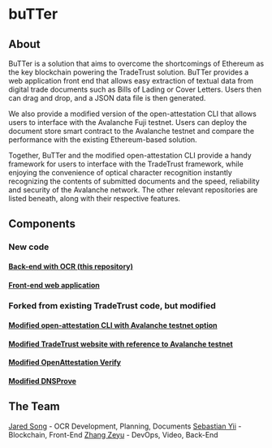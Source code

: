 # buTTer

## About

BuTTer is a solution that aims to overcome the shortcomings of Ethereum as the key blockchain powering the TradeTrust solution. BuTTer provides a web application front end that allows easy extraction of textual data from digital trade documents such as Bills of Lading or Cover Letters. Users then can drag and drop, and a JSON data file is then generated.

We also provide a modified version of the open-attestation CLI that allows users to interface with the Avalanche Fuji testnet. Users can deploy the document store smart contract to the Avalanche testnet and compare the performance with the existing Ethereum-based solution.

Together, BuTTer and the modified open-attestation CLI provide a handy framework for users to interface with the TradeTrust framework, while enjoying the convenience of optical character recognition instantly recognizing the contents of submitted documents and the speed, reliability and security of the Avalanche network. The other relevant repositories are listed beneath, along with their respective features.

## Components

### New code

#### [Back-end with OCR (this repository)](https://github.com/marketsurf/butter-backend)

#### [Front-end web application](https://github.com/marketsurf/butter-frontend-app)

### Forked from existing TradeTrust code, but modified

#### [Modified open-attestation CLI with Avalanche testnet option](https://github.com/marketsurf/open-attestation-cli)

#### [Modified TradeTrust website with reference to Avalanche testnet](https://github.com/marketsurf/ms-tradetrust-website)

#### [Modified OpenAttestation Verify](https://github.com/marketsurf/ms-oa-verify)

#### [Modified DNSProve](https://github.com/marketsurf/ms-dnsprove)

## The Team
[Jared Song](https://jaredmarcsong.com) - OCR Development, Planning, Documents
[Sebastian Yii](https://sebastianyii.com) - Blockchain, Front-End
[Zhang Zeyu](https://zeyu2001.com) - DevOps, Video, Back-End
